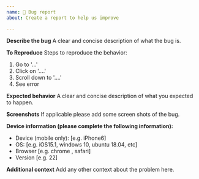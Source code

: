 ```yaml
---
name: 🐛 Bug report
about: Create a report to help us improve

---
```


**Describe the bug**
A clear and concise description of what the bug is.

**To Reproduce**
Steps to reproduce the behavior:
1. Go to '...'
2. Click on '....'
3. Scroll down to '....'
4. See error

**Expected behavior**
A clear and concise description of what you expected to happen.

**Screenshots**
If applicable please add some screen shots of the bug.


**Device information (please complete the following information):**
 - Device (mobile only): [e.g. iPhone6]
 - OS: [e.g. iOS15.1, windows 10, ubuntu 18.04, etc]
 - Browser [e.g. chrome , safari]
 - Version [e.g. 22]

**Additional context**
Add any other context about the problem here.
